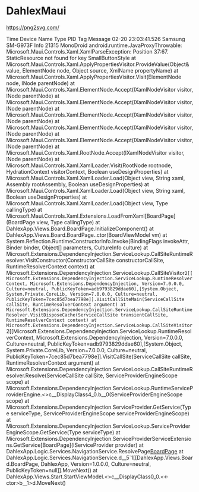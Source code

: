 # DahlexMaui

https://png2svg.com/

Time	Device Name	Type	PID	Tag	Message
02-20 23:03:41.526	Samsung SM-G973F	Info	21315	MonoDroid	android.runtime.JavaProxyThrowable: Microsoft.Maui.Controls.Xaml.XamlParseException: Position 37:67. StaticResource not found for key SmallButtonStyle
   at Microsoft.Maui.Controls.Xaml.ApplyPropertiesVisitor.ProvideValue(Object& value, ElementNode node, Object source, XmlName propertyName)
   at Microsoft.Maui.Controls.Xaml.ApplyPropertiesVisitor.Visit(ElementNode node, INode parentNode)
   at Microsoft.Maui.Controls.Xaml.ElementNode.Accept(IXamlNodeVisitor visitor, INode parentNode)
   at Microsoft.Maui.Controls.Xaml.ElementNode.Accept(IXamlNodeVisitor visitor, INode parentNode)
   at Microsoft.Maui.Controls.Xaml.ElementNode.Accept(IXamlNodeVisitor visitor, INode parentNode)
   at Microsoft.Maui.Controls.Xaml.ElementNode.Accept(IXamlNodeVisitor visitor, INode parentNode)
   at Microsoft.Maui.Controls.Xaml.ElementNode.Accept(IXamlNodeVisitor visitor, INode parentNode)
   at Microsoft.Maui.Controls.Xaml.RootNode.Accept(IXamlNodeVisitor visitor, INode parentNode)
   at Microsoft.Maui.Controls.Xaml.XamlLoader.Visit(RootNode rootnode, HydrationContext visitorContext, Boolean useDesignProperties)
   at Microsoft.Maui.Controls.Xaml.XamlLoader.Load(Object view, String xaml, Assembly rootAssembly, Boolean useDesignProperties)
   at Microsoft.Maui.Controls.Xaml.XamlLoader.Load(Object view, String xaml, Boolean useDesignProperties)
   at Microsoft.Maui.Controls.Xaml.XamlLoader.Load(Object view, Type callingType)
   at Microsoft.Maui.Controls.Xaml.Extensions.LoadFromXaml[BoardPage](BoardPage view, Type callingType)
   at DahlexApp.Views.Board.BoardPage.InitializeComponent()
   at DahlexApp.Views.Board.BoardPage..ctor(BoardViewModel vm)
   at System.Reflection.RuntimeConstructorInfo.Invoke(BindingFlags invokeAttr, Binder binder, Object[] parameters, CultureInfo culture)
   at Microsoft.Extensions.DependencyInjection.ServiceLookup.CallSiteRuntimeResolver.VisitConstructor(ConstructorCallSite constructorCallSite, RuntimeResolverContext context)
   at Microsoft.Extensions.DependencyInjection.ServiceLookup.CallSiteVisitor`2[[Microsoft.Extensions.DependencyInjection.ServiceLookup.RuntimeResolverContext, Microsoft.Extensions.DependencyInjection, Version=7.0.0.0, Culture=neutral, PublicKeyToken=adb9793829ddae60],[System.Object, System.Private.CoreLib, Version=7.0.0.0, Culture=neutral, PublicKeyToken=7cec85d7bea7798e]].VisitCallSiteMain(ServiceCallSite callSite, RuntimeResolverContext argument)
   at Microsoft.Extensions.DependencyInjection.ServiceLookup.CallSiteRuntimeResolver.VisitDisposeCache(ServiceCallSite transientCallSite, RuntimeResolverContext context)
   at Microsoft.Extensions.DependencyInjection.ServiceLookup.CallSiteVisitor`2[[Microsoft.Extensions.DependencyInjection.ServiceLookup.RuntimeResolverContext, Microsoft.Extensions.DependencyInjection, Version=7.0.0.0, Culture=neutral, PublicKeyToken=adb9793829ddae60],[System.Object, System.Private.CoreLib, Version=7.0.0.0, Culture=neutral, PublicKeyToken=7cec85d7bea7798e]].VisitCallSite(ServiceCallSite callSite, RuntimeResolverContext argument)
   at Microsoft.Extensions.DependencyInjection.ServiceLookup.CallSiteRuntimeResolver.Resolve(ServiceCallSite callSite, ServiceProviderEngineScope scope)
   at Microsoft.Extensions.DependencyInjection.ServiceLookup.RuntimeServiceProviderEngine.<>c__DisplayClass4_0.<RealizeService>b__0(ServiceProviderEngineScope scope)
   at Microsoft.Extensions.DependencyInjection.ServiceProvider.GetService(Type serviceType, ServiceProviderEngineScope serviceProviderEngineScope)
   at Microsoft.Extensions.DependencyInjection.ServiceLookup.ServiceProviderEngineScope.GetService(Type serviceType)
   at Microsoft.Extensions.DependencyInjection.ServiceProviderServiceExtensions.GetService[BoardPage](IServiceProvider provider)
   at DahlexApp.Logic.Services.NavigationService.ResolvePage[BoardPage]()
   at DahlexApp.Logic.Services.NavigationService.<NavigateToBoardPage>d__5`1[[DahlexApp.Views.Board.BoardPage, DahlexApp, Version=1.0.0.0, Culture=neutral, PublicKeyToken=null]].MoveNext()
   at DahlexApp.Views.Start.StartViewModel.<>c__DisplayClass0_0.<<-ctor>b__1>d.MoveNext()
